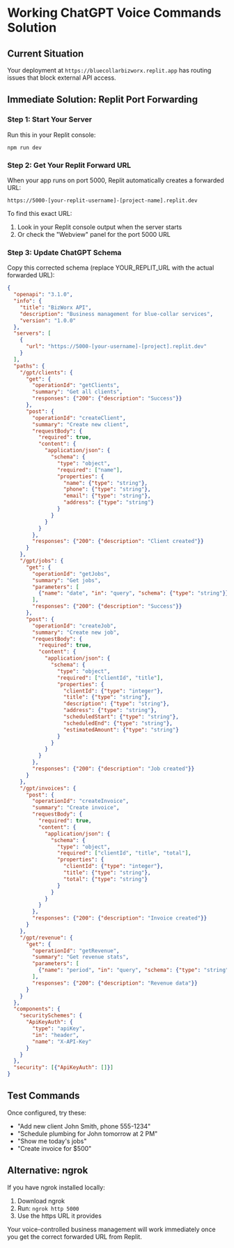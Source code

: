 # Working ChatGPT Voice Commands Solution

## Current Situation
Your deployment at `https://bluecollarbizworx.replit.app` has routing issues that block external API access.

## Immediate Solution: Replit Port Forwarding

### Step 1: Start Your Server
Run this in your Replit console:
```
npm run dev
```

### Step 2: Get Your Replit Forward URL
When your app runs on port 5000, Replit automatically creates a forwarded URL:
```
https://5000-[your-replit-username]-[project-name].replit.dev
```

To find this exact URL:
1. Look in your Replit console output when the server starts
2. Or check the "Webview" panel for the port 5000 URL

### Step 3: Update ChatGPT Schema
Copy this corrected schema (replace YOUR_REPLIT_URL with the actual forwarded URL):

```json
{
  "openapi": "3.1.0",
  "info": {
    "title": "BizWorx API",
    "description": "Business management for blue-collar services",
    "version": "1.0.0"
  },
  "servers": [
    {
      "url": "https://5000-[your-username]-[project].replit.dev"
    }
  ],
  "paths": {
    "/gpt/clients": {
      "get": {
        "operationId": "getClients",
        "summary": "Get all clients",
        "responses": {"200": {"description": "Success"}}
      },
      "post": {
        "operationId": "createClient",
        "summary": "Create new client",
        "requestBody": {
          "required": true,
          "content": {
            "application/json": {
              "schema": {
                "type": "object",
                "required": ["name"],
                "properties": {
                  "name": {"type": "string"},
                  "phone": {"type": "string"},
                  "email": {"type": "string"},
                  "address": {"type": "string"}
                }
              }
            }
          }
        },
        "responses": {"200": {"description": "Client created"}}
      }
    },
    "/gpt/jobs": {
      "get": {
        "operationId": "getJobs",
        "summary": "Get jobs",
        "parameters": [
          {"name": "date", "in": "query", "schema": {"type": "string"}}
        ],
        "responses": {"200": {"description": "Success"}}
      },
      "post": {
        "operationId": "createJob",
        "summary": "Create new job",
        "requestBody": {
          "required": true,
          "content": {
            "application/json": {
              "schema": {
                "type": "object",
                "required": ["clientId", "title"],
                "properties": {
                  "clientId": {"type": "integer"},
                  "title": {"type": "string"},
                  "description": {"type": "string"},
                  "address": {"type": "string"},
                  "scheduledStart": {"type": "string"},
                  "scheduledEnd": {"type": "string"},
                  "estimatedAmount": {"type": "string"}
                }
              }
            }
          }
        },
        "responses": {"200": {"description": "Job created"}}
      }
    },
    "/gpt/invoices": {
      "post": {
        "operationId": "createInvoice",
        "summary": "Create invoice",
        "requestBody": {
          "required": true,
          "content": {
            "application/json": {
              "schema": {
                "type": "object",
                "required": ["clientId", "title", "total"],
                "properties": {
                  "clientId": {"type": "integer"},
                  "title": {"type": "string"},
                  "total": {"type": "string"}
                }
              }
            }
          }
        },
        "responses": {"200": {"description": "Invoice created"}}
      }
    },
    "/gpt/revenue": {
      "get": {
        "operationId": "getRevenue",
        "summary": "Get revenue stats",
        "parameters": [
          {"name": "period", "in": "query", "schema": {"type": "string"}}
        ],
        "responses": {"200": {"description": "Revenue data"}}
      }
    }
  },
  "components": {
    "securitySchemes": {
      "ApiKeyAuth": {
        "type": "apiKey",
        "in": "header",
        "name": "X-API-Key"
      }
    }
  },
  "security": [{"ApiKeyAuth": []}]
}
```

## Test Commands
Once configured, try these:
- "Add new client John Smith, phone 555-1234"
- "Schedule plumbing for John tomorrow at 2 PM"  
- "Show me today's jobs"
- "Create invoice for $500"

## Alternative: ngrok
If you have ngrok installed locally:
1. Download ngrok
2. Run: `ngrok http 5000`
3. Use the https URL it provides

Your voice-controlled business management will work immediately once you get the correct forwarded URL from Replit.